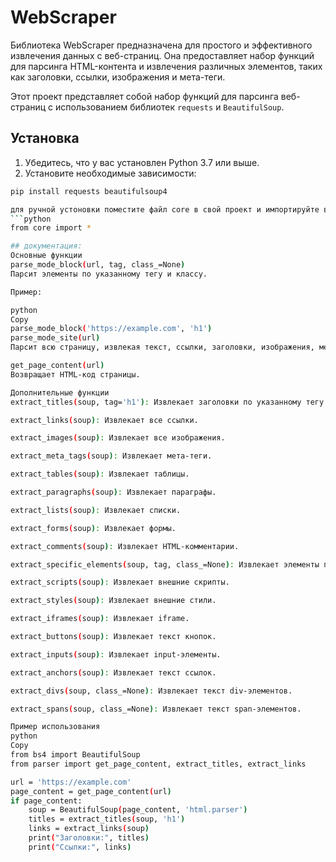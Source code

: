 # WebScraper
Библиотека WebScraper предназначена для простого и эффективного извлечения данных с веб-страниц. Она предоставляет набор функций для парсинга HTML-контента и извлечения различных элементов, таких как заголовки, ссылки, изображения и мета-теги.

Этот проект представляет собой набор функций для парсинга веб-страниц с использованием библиотек `requests` и `BeautifulSoup`.

## Установка

1. Убедитесь, что у вас установлен Python 3.7 или выше.
2. Установите необходимые зависимости:

```bash
pip install requests beautifulsoup4

для ручной устоновки поместите файл core в свой проект и импортируйте все функции с помощью
```python
from core import *

## документация:
Основные функции
parse_mode_block(url, tag, class_=None)
Парсит элементы по указанному тегу и классу.

Пример:

python
Copy
parse_mode_block('https://example.com', 'h1')
parse_mode_site(url)
Парсит всю страницу, извлекая текст, ссылки, заголовки, изображения, мета-теги и таблицы.

get_page_content(url)
Возвращает HTML-код страницы.

Дополнительные функции
extract_titles(soup, tag='h1'): Извлекает заголовки по указанному тегу.

extract_links(soup): Извлекает все ссылки.

extract_images(soup): Извлекает все изображения.

extract_meta_tags(soup): Извлекает мета-теги.

extract_tables(soup): Извлекает таблицы.

extract_paragraphs(soup): Извлекает параграфы.

extract_lists(soup): Извлекает списки.

extract_forms(soup): Извлекает формы.

extract_comments(soup): Извлекает HTML-комментарии.

extract_specific_elements(soup, tag, class_=None): Извлекает элементы по тегу и классу.

extract_scripts(soup): Извлекает внешние скрипты.

extract_styles(soup): Извлекает внешние стили.

extract_iframes(soup): Извлекает iframe.

extract_buttons(soup): Извлекает текст кнопок.

extract_inputs(soup): Извлекает input-элементы.

extract_anchors(soup): Извлекает текст ссылок.

extract_divs(soup, class_=None): Извлекает текст div-элементов.

extract_spans(soup, class_=None): Извлекает текст span-элементов.

Пример использования
python
Copy
from bs4 import BeautifulSoup
from parser import get_page_content, extract_titles, extract_links

url = 'https://example.com'
page_content = get_page_content(url)
if page_content:
    soup = BeautifulSoup(page_content, 'html.parser')
    titles = extract_titles(soup, 'h1')
    links = extract_links(soup)
    print("Заголовки:", titles)
    print("Ссылки:", links)
